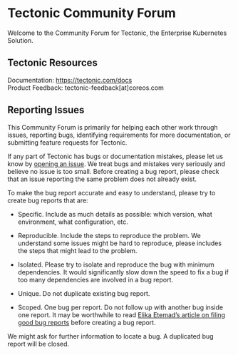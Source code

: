 # Tectonic Community Forum

Welcome to the Community Forum for Tectonic, the Enterprise Kubernetes Solution. 

## Tectonic Resources

Documentation: https://tectonic.com/docs  
Product Feedback: tectonic-feedback[at]coreos.com

## Reporting Issues

This Community Forum is primarily for helping each other work through issues, reporting bugs, identifying requirements for more documentation, or submitting feature requests for Tectonic.

If any part of Tectonic has bugs or documentation mistakes, please let us know by [opening an issue](https://github.com/coreos/tectonic-forum/issues). We treat bugs and mistakes very seriously and believe no issue is too small. Before creating a bug report, please check that an issue reporting the same problem does not already exist.

To make the bug report accurate and easy to understand, please try to create bug reports that are:

* Specific. Include as much details as possible: which version, what environment, what configuration, etc.

* Reproducible. Include the steps to reproduce the problem. We understand some issues might be hard to reproduce, please includes the steps that might lead to the problem. 

* Isolated. Please try to isolate and reproduce the bug with minimum dependencies. It would significantly slow down the speed to fix a bug if too many dependencies are involved in a bug report. 

* Unique. Do not duplicate existing bug report.

* Scoped. One bug per report. Do not follow up with another bug inside one report. It may be worthwhile to read [Elika Etemad’s article on filing good bug reports](http://fantasai.inkedblade.net/style/talks/filing-good-bugs/) before creating a bug report.

We might ask for further information to locate a bug. A duplicated bug report will be closed.
